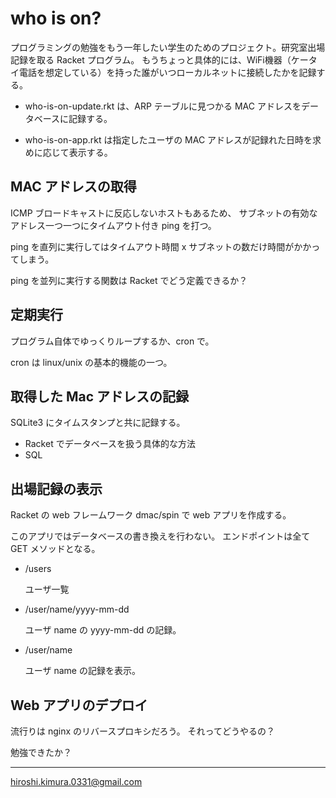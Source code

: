 # who is on?

プログラミングの勉強をもう一年したい学生のためのプロジェクト。研究室出場記録を取る Racket プログラム。
もうちょっと具体的には、WiFi機器（ケータイ電話を想定している）を持った誰がいつローカルネットに接続したかを記録する。

* who-is-on-update.rkt は、ARP テーブルに見つかる MAC アドレスをデータベースに記録する。

* who-is-on-app.rkt は指定したユーザの MAC アドレスが記録れた日時を求めに応じて表示する。

## MAC アドレスの取得

ICMP ブロードキャストに反応しないホストもあるため、
サブネットの有効なアドレス一つ一つにタイムアウト付き ping を打つ。

ping を直列に実行してはタイムアウト時間 x サブネットの数だけ時間がかかってしまう。

ping を並列に実行する関数は Racket でどう定義できるか？

## 定期実行

プログラム自体でゆっくりループするか、cron で。

cron は linux/unix の基本的機能の一つ。

## 取得した Mac アドレスの記録

SQLite3 にタイムスタンプと共に記録する。

* Racket でデータベースを扱う具体的な方法
* SQL

## 出場記録の表示

Racket の web フレームワーク dmac/spin で web アプリを作成する。

このアプリではデータベースの書き換えを行わない。
エンドポイントは全て GET メソッドとなる。

* /users

  ユーザ一覧

* /user/name/yyyy-mm-dd

  ユーザ name の yyyy-mm-dd の記録。

* /user/name

  ユーザ name の記録を表示。

## Web アプリのデプロイ

流行りは nginx のリバースプロキシだろう。
それってどうやるの？

勉強できたか？

---
hiroshi.kimura.0331@gmail.com
